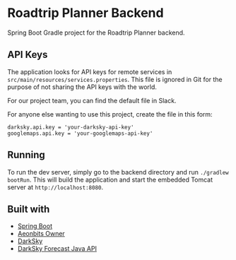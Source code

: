 # Roadtrip Planner Backend
Spring Boot Gradle project for the Roadtrip Planner backend.

## API Keys
The application looks for API keys for remote services in ```src/main/resources/services.properties```.
This file is ignored in Git for the purpose of not sharing the API keys with the world.

For our project team, you can find the default file in Slack.

For anyone else wanting to use this project, create the file in this form:
```
darksky.api.key = 'your-darksky-api-key'
googlemaps.api.key = 'your-googlemaps-api-key'
```

## Running
To run the dev server, simply go to the backend directory and run ```./gradlew bootRun```.
This will build the application and start the embedded Tomcat server at ```http://localhost:8080```.


## Built with
 - [Spring Boot](http://projects.spring.io/spring-boot/)
 - [Aeonbits Owner](http://owner.aeonbits.org)
 - [DarkSky](https://darksky.net/dev/)
 - [DarkSky Forecast Java API](https://github.com/200Puls/darksky-forecast-api)